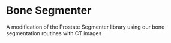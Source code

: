 # Bone Segmenter
A modification of the Prostate Segmenter library using our bone segmentation routines with CT images